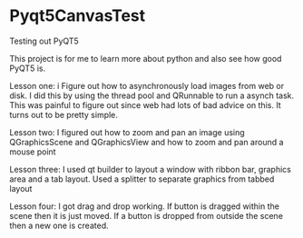 # Pyqt5CanvasTest
Testing out PyQT5

This project is for me to learn more about python and also see how good PyQT5 is.

Lesson one: i Figure out how to asynchronously load images from web or disk.
    I did this by using the thread pool and QRunnable to run a asynch task.
    This was painful to figure out since web had lots of bad advice on this.
    It turns out to be pretty simple. 

Lesson two: I figured out how to zoom and pan an image using QGraphicsScene and QGraphicsView and how 
to zoom and pan around a mouse point

Lesson three: I used qt builder to layout a window with ribbon bar, graphics area and a tab layout.
    Used a splitter to separate graphics from tabbed layout

Lesson four: I got drag and drop working. If button is dragged within the scene then it is just moved. If a button is dropped from outside the scene then a new one is created.